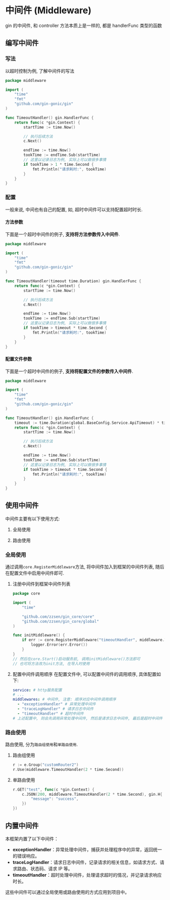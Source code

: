 # 中间件 (Middleware)

gin 的中间件, 和 controller 方法本质上是一样的, 都是 handlerFunc 类型的函数

## 编写中间件

### 写法

以超时控制为例, 了解中间件的写法

```go
package middleware

import (
	"time"
	"fmt"
	"github.com/gin-gonic/gin"
)

func TimeoutHandler() gin.HandlerFunc {
	return func(c *gin.Context) {
		startTime := time.Now()

        // 执行后续方法
		c.Next()

		endTime := time.Now()
		tookTime := endTime.Sub(startTime)
        // 这里以记录日志为例, 实际上可以做很多事情
        if tookTime > 1 * time.Second {
            fmt.Println("请求耗时:", tookTime)
        }
	}
}
```

### 配置

一般来说, 中间也有自己的配置, 如, 超时中间件可以支持配置超时时长.

#### 方法参数

下面是一个超时中间件的例子, **支持将方法参数传入中间件**.

```go
package middleware

import (
	"time"
	"fmt"
	"github.com/gin-gonic/gin"
)

func TimeoutHandler(timeout time.Duration) gin.HandlerFunc {
	return func(c *gin.Context) {
		startTime := time.Now()

        // 执行后续方法
		c.Next()

		endTime := time.Now()
		tookTime := endTime.Sub(startTime)
        // 这里以记录日志为例, 实际上可以做很多事情
        if tookTime > timeout * time.Second {
            fmt.Println("请求耗时:", tookTime)
        }
	}
}
```

#### 配置文件参数

下面是一个超时中间件的例子, **支持将配置文件的参数传入中间件**.

```go
package middleware

import (
	"time"
	"fmt"
	"github.com/gin-gonic/gin"
)

func TimeoutHandler() gin.HandlerFunc {
    timeout := time.Duration(global.BaseConfig.Service.ApiTimeout) * time.Second
	return func(c *gin.Context) {
		startTime := time.Now()

        // 执行后续方法
		c.Next()

		endTime := time.Now()
		tookTime := endTime.Sub(startTime)
        // 这里以记录日志为例, 实际上可以做很多事情
        if tookTime > timeout * time.Second {
            fmt.Println("请求耗时:", tookTime)
        }
	}
}
```

## 使用中间件

中间件主要有以下使用方式:

1. 全局使用

2. 路由使用

### 全局使用

通过调用`core.RegisterMiddleware`方法, 将中间件加入到框架的中间件列表, 随后在配置文件中启用中间件即可.

1. 注册中间件到框架中间件列表

   ```go
   package core

   import (
       "time"

       "github.com/zzsen/gin_core/core"
       "github.com/zzsen/gin_core/global"
   )

   func initMiddleware() {
       if err := core.RegisterMiddleware("timeoutHandler", middleware.TimeoutHandler); err != nil {
           logger.Error(err.Error())
       }
   }
   // 然后在core.Start()启动服务前, 调用initMiddleware()方法即可
   // 也可将方法改为init方法, 在导入时使用
   ```

2. 配置中间件调用顺序
   在配置文件中, 可以配置中间件的调用顺序, 具体配置如下:

   ```yaml
   service: # http服务配置
   # ...
   middlewares: # 中间件, 注意: 顺序对应中间件调用顺序
     - "exceptionHandler" # 异常处理中间件
     - "traceLogHandler" # 请求日志中间件
     - "timeoutHandler" # 超时中间件
   # 上述配置中, 则会先调用异常处理中间件, 然后是请求日志中间件, 最后是超时中间件
   ```

### 路由使用

路由使用, 分为`路由组使用`和`单路由使用`.

1. 路由组使用

   ```go
   r := e.Group("customRouter2")
   r.Use(middleware.TimeoutHandler(2 * time.Second))
   ```

2. 单路由使用

   ```go
   r.GET("test", func(c *gin.Context) {
       c.JSON(200, middleware.TimeoutHandler(2 * time.Second), gin.H{
           "message": "success",
       })
   })
   ```

## 内置中间件
本框架内置了以下中间件：
* **exceptionHandler**：异常处理中间件，捕获并处理程序中的异常，返回统一的错误响应。
* **traceLogHandler**：请求日志中间件，记录请求的相关信息，如请求方式、请求路由、状态码、请求 IP 等。
* **timeoutHandler**：超时处理中间件，处理请求超时的情况，并记录请求响应时长。

这些中间件可以通过全局使用或路由使用的方式应用到项目中。